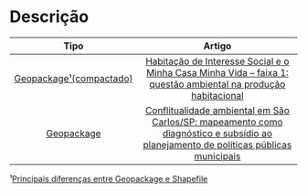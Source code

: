 # Descrição

|         **Tipo**        |                                                                                    **Artigo**                                                                                    |  
|:-----------------------:|:--------------------------------------------------------------------------------------------------------------------------------------------------------------------------------:|
| [Geopackage¹(compactado)](https://github.com/icn-sousa/material_complementar_artigos/blob/main/urbe_2020.rar) | [Habitação de Interesse Social e o Minha Casa Minha Vida – faixa 1: questão ambiental na produção habitacional](https://www.scielo.br/j/urbe/a/RDJ9bmsdKdDCVs3mFGVYwLN/?lang=pt) |
| [Geopackage](https://github.com/icn-sousa/material_complementar_artigos/blob/main/rdc_2021.gpkg) | [Conflitualidade ambiental em São Carlos/SP: mapeamento como diagnóstico e subsídio ao planejamento de políticas públicas municipais](https://doi.org/10.12957/rdc.2021.46543)

¹[Principais diferenças entre Geopackage e Shapefile](https://www.youtube.com/watch?v=SD3_rtngjEk)
